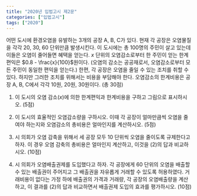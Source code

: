 ```yaml
---
title: "2020년 입법고시 제2문"
categories: ["입법고시"]
tags: ["2020"]
---
```


어떤 도시에 환경오염을 유발하는 3개의 공장 A, B, C가 있다. 현재 각 공장은 오염물질을 각각 20, 30, 60 단위만큼 발생시킨다. 이 도시에는 총 100명의 주민이 살고 있는데 이들은 오염이 줄어들면 혜택을 얻는다. $x$ 단위의 오염감소로부터 한 주민이 얻는 한계편익은 $0.8 - \frac{x}{100}$원이다. (오염의 감소는 공공재로서, 오염감소로부터 모든 주민이 동일한 편익을 얻는다.) 한편, 각 공장은 오염을 줄일 수 있는 조치를 취할 수 있다. 하지만 그러한 조치를 위해서는 비용을 부담해야 한다. 오염감소의 한계비용은 공장 A, B, C에서 각각 10원, 20원, 30원이다. (총 30점)

1) 이 도시의 오염 감소($x$)에 의한 한계편익과 한계비용을 구하고 그림으로 표시하시오. (5점)

2) 이 도시의 효율적인 오염감소량을 구하시오. 이때 각 공장이 얼마만큼씩 오염을 줄여야 하는지와 오염감소의 총비용은 얼마인지를 계산하시오. (5점)

3) 시 의회가 오염 감축을 위해서 세 공장 모두 10 단위씩 오염을 줄이도록 규제한다고 하자. 이 경우 오염 감축의 총비용은 얼마인지 계산하고, 이것을 (2)의 답과 비교하시오. (10점)

4) 시 의회가 오염배출권제를 도입했다고 하자. 각 공장에게 60 단위의 오염을 배출할 수 있는 배출권이 주어지고 그 배출권을 자유롭게 거래할 수 있도록 허용하였다. 거래비용이 없다는 가정 하에 배출권의 가격과 거래량, 각 공장의 오염배출량을 계산하고, 이 결과를 (2)의 답과 비교하면서 배출권제 도입의 효과를 평가하시오. (10점)
